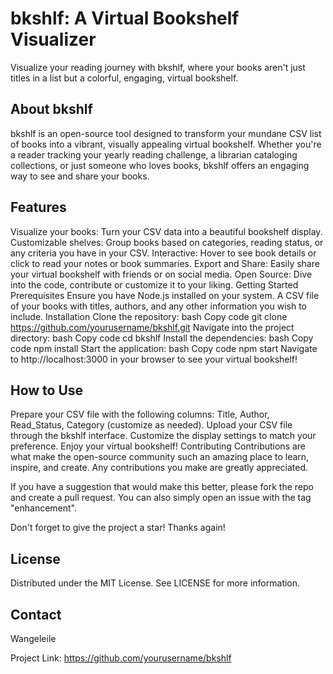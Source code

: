# bkshlf: A Virtual Bookshelf Visualizer

Visualize your reading journey with bkshlf, where your books aren't just titles in a list but a colorful, engaging, virtual bookshelf.

## About bkshlf
bkshlf is an open-source tool designed to transform your mundane CSV list of books into a vibrant, visually appealing virtual bookshelf. Whether you're a reader tracking your yearly reading challenge, a librarian cataloging collections, or just someone who loves books, bkshlf offers an engaging way to see and share your books.

## Features
Visualize your books: Turn your CSV data into a beautiful bookshelf display.
Customizable shelves: Group books based on categories, reading status, or any criteria you have in your CSV.
Interactive: Hover to see book details or click to read your notes or book summaries.
Export and Share: Easily share your virtual bookshelf with friends or on social media.
Open Source: Dive into the code, contribute or customize it to your liking.
Getting Started
Prerequisites
Ensure you have Node.js installed on your system.
A CSV file of your books with titles, authors, and any other information you wish to include.
Installation
Clone the repository:
bash
Copy code
git clone https://github.com/yourusername/bkshlf.git
Navigate into the project directory:
bash
Copy code
cd bkshlf
Install the dependencies:
bash
Copy code
npm install
Start the application:
bash
Copy code
npm start
Navigate to http://localhost:3000 in your browser to see your virtual bookshelf!

## How to Use
Prepare your CSV file with the following columns: Title, Author, Read_Status, Category (customize as needed).
Upload your CSV file through the bkshlf interface.
Customize the display settings to match your preference.
Enjoy your virtual bookshelf!
Contributing
Contributions are what make the open-source community such an amazing place to learn, inspire, and create. Any contributions you make are greatly appreciated.

If you have a suggestion that would make this better, please fork the repo and create a pull request. You can also simply open an issue with the tag "enhancement".

Don't forget to give the project a star! Thanks again!

## License
Distributed under the MIT License. See LICENSE for more information.

## Contact
Wangeleile

Project Link: https://github.com/yourusername/bkshlf
